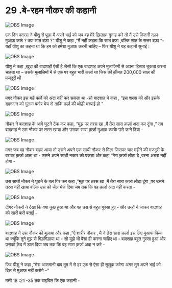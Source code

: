 # 29 .बे-रहम नौकर की कहानी 

![OBS Image](https://cdn.door43.org/obs/jpg/360px/obs-en-29-01.jpg)

एक दिन पतरस ने यीशु से पूछा मैं अपने भाई को जब वह मेरे ख़िलाफ़ गुनाह करे तो मैं उसे कितनी दफ़ा मुआफ़ करूं ? क्या सात दफ़ा ?“ यीशु ने कहा ,”मैं नहीं कहता कि सात दफ़ा ,बल्कि सात के सत्तर दफ़ा “- यहाँ यीशु का कहना था कि हम को हमेशा मुआफ़ करनी चाहिए – फिर यीशु ने यह कहानी सुनाई :

![OBS Image](https://cdn.door43.org/obs/jpg/360px/obs-en-29-02.jpg)

यीशु ने कहा ,खुदा की बादशाही ऐसी है जैसी कि एक बादशाह अपने मुलाज़िमों से अपना हिसाब चुकता करना चाहता था – उसके मुलाज़िमों में से एक पर बहुत भारी क़र्ज़ा था जिस की क़ीमत 200,000 साल की मजदूरी थी  

![OBS Image](https://cdn.door43.org/obs/jpg/360px/obs-en-29-03.jpg)

मगर नौकर इस बड़े कर्ज़े को अदा नहीं कर सकता था -सो बादशाह ने कहा , “इस शख्स को और इसके खानदान को गुलाम बतोर बेच दो ताकि क़र्ज़ की थोड़ी भरपाई हो “

![OBS Image](https://cdn.door43.org/obs/jpg/360px/obs-en-29-04.jpg)

नौकर ने बादशाह के आगे घुटने टेक कर कहा, “मुझ पर तरस खा ,मैं तेरा सारा क़र्ज़ा अदा कर दूंगा ,” तब बादशाह ने उस नौकर पर तरस खाया और उसका सारा क़र्ज़ा मुआफ़ करके उसे जाने दिया - 

![OBS Image](https://cdn.door43.org/obs/jpg/360px/obs-en-29-05.jpg)

मगर जब वह नौकर बाहर आया तो उसने अपने एक साथी नौकर से मिला जिसपर चार महीने की मजदूरी के बराबर क़र्ज़ा आता था - उसने अपने साथी नकार को पकड़ा और कहा “मेरा क़र्ज़ा लौटा दे ,वरना अच्छा नहीं होगा -

![OBS Image](https://cdn.door43.org/obs/jpg/360px/obs-en-29-06.jpg)

उस साथी नौकर ने घुटने के बल गिर कर कहा ,”मुझ पर तरस खा ,मैं तेरा सारा क़र्ज़ा लोटा दूंगा ,पर उसने तरस नहीं खाया बल्कि उस को जेल भेज दिया जब तक कि वह क़र्ज़ा अदा नहीं करता - 

![OBS Image](https://cdn.door43.org/obs/jpg/360px/obs-en-29-07.jpg)

दीगर नौकरों ने देखा कि क्या कुछ हुआ था और वह उस से बहुत गुस्सा हुए - और उन्हों ने जाकर बादशाह को सारी बातें बताईं -  

![OBS Image](https://cdn.door43.org/obs/jpg/360px/obs-en-29-08.jpg)

बादशाह ने उस नौकर को बुलाया और कहा ,”ऐ शारीर नौकर , मैं ने तेरा सारा क़र्ज़ा इस लिए मुआफ किया था क्यूंकि तूने मुझ से गिड़गिड़ाया था - सो युझे भी वैसा ही करना चाहिए था - बादशाह बहुत गुस्सा हुआ और उसको क़ैद में डाल दिया जब तक कि वह सारा क़र्ज़ा अदा न करे -  

![OBS Image](https://cdn.door43.org/obs/jpg/360px/obs-en-29-09.jpg)

फिर यीशु ने कहा ,”मेरा आसमानी बाप तुम में से हर एक से ऐसा ही सुलूक करेगा अगर तुम अपने भाई को दिल से मुआफ नहीं करोगे –“

मत्ती 18 :21 -35 तक बाइबिल कि एक कहानी -

